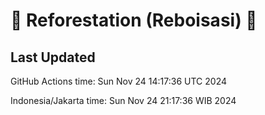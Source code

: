 
# 🌳 Reforestation (Reboisasi) 🌲

## Last Updated

GitHub Actions time: Sun Nov 24 14:17:36 UTC 2024

Indonesia/Jakarta time: Sun Nov 24 21:17:36 WIB 2024
